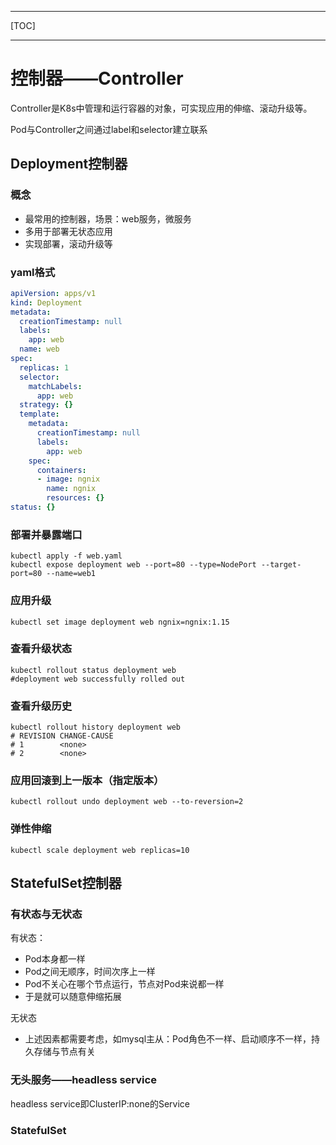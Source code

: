 ------

[TOC]

------

# 控制器——Controller

Controller是K8s中管理和运行容器的对象，可实现应用的伸缩、滚动升级等。

Pod与Controller之间通过label和selector建立联系

## Deployment控制器

### 概念

- 最常用的控制器，场景：web服务，微服务
- 多用于部署无状态应用
- 实现部署，滚动升级等

### yaml格式

```yaml
apiVersion: apps/v1
kind: Deployment
metadata:
  creationTimestamp: null
  labels:
    app: web
  name: web
spec:
  replicas: 1
  selector:
    matchLabels:
      app: web
  strategy: {}
  template:
    metadata:
      creationTimestamp: null
      labels:
        app: web
    spec:
      containers:
      - image: ngnix
        name: ngnix
        resources: {}
status: {}
```

### 部署并暴露端口

```shell
kubectl apply -f web.yaml
kubectl expose deployment web --port=80 --type=NodePort --target-port=80 --name=web1
```

### 应用升级

```shell
kubectl set image deployment web ngnix=ngnix:1.15
```

### 查看升级状态

```shell
kubectl rollout status deployment web
#deployment web successfully rolled out
```

### 查看升级历史

```shell
kubectl rollout history deployment web
# REVISION CHANGE-CAUSE
# 1        <none>
# 2        <none>
```

### 应用回滚到上一版本（指定版本）

```shel
kubectl rollout undo deployment web --to-reversion=2
```

### 弹性伸缩

```shell
kubectl scale deployment web replicas=10
```

## StatefulSet控制器

### 有状态与无状态

有状态：

- Pod本身都一样
- Pod之间无顺序，时间次序上一样
- Pod不关心在哪个节点运行，节点对Pod来说都一样
- 于是就可以随意伸缩拓展

无状态

- 上述因素都需要考虑，如mysql主从：Pod角色不一样、启动顺序不一样，持久存储与节点有关



### 无头服务——headless service

headless service即ClusterIP:none的Service

### StatefulSet

